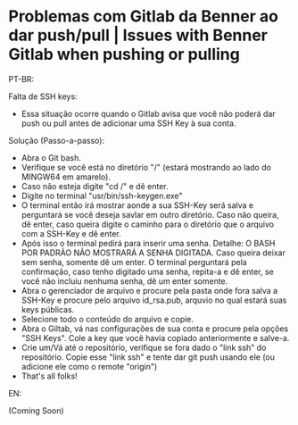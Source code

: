 # Problemas com Gitlab da Benner ao dar push/pull | Issues with Benner Gitlab when pushing or pulling

PT-BR:

Falta de SSH keys:

* Essa situação ocorre quando o Gitlab avisa que você não poderá dar push ou pull antes de adicionar uma SSH Key à sua conta.

Solução (Passo-a-passo):

- Abra o Git bash.
- Verifique se você está no diretório "/" (estará mostrando ao lado do MINGW64 em amarelo).
- Caso não esteja digite "cd /" e dê enter.
- Digite no terminal "usr/bin/ssh-keygen.exe"
- O terminal então irá mostrar aonde a sua SSH-Key será salva e perguntará se você deseja savlar em outro diretório. 
Caso não queira, dê enter, caso queira digite o caminho para o diretório que o arquivo com a SSH-Key e dê enter.
- Após isso o terminal pedirá para inserir uma senha. Detalhe: O BASH POR PADRÃO NÃO MOSTRARÁ A SENHA DIGITADA.
Caso queira deixar sem senha, somente dê um enter. O terminal perguntará pela confirmação, caso tenho digitado uma senha, repita-a e dê enter,
 se você não incluiu nenhuma senha, dê um enter somente.
- Abra o gerenciador de arquivo e procure pela pasta onde fora salva a SSH-Key e procure pelo arquivo id_rsa.pub, arquvio no qual estará suas keys públicas.
- Selecione todo o conteúdo do arquivo e copie.
- Abra o Giltab, vá nas configurações de sua conta e procure pela opções "SSH Keys". Cole a key que você havia copiado anteriormente e salve-a.
- Crie um/Vá até o repositório, verifique se fora dado o "link ssh" do repositório. Copie esse "link ssh" e tente dar git push usando ele (ou adicione ele como o remote "origin")
- That's all folks!

EN:

(Coming Soon)

